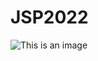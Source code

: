 # JSP2022
![This is an image](https://upload.wikimedia.org/wikipedia/commons/c/c3/Python-logo-notext.svg)
